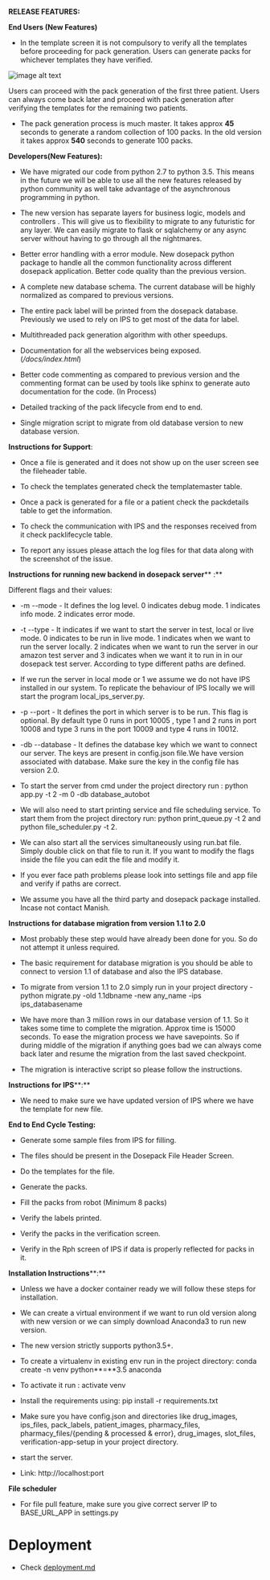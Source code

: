 **RELEASE FEATURES:**

**End Users (New Features)**

*  In the template screen it is not compulsory to verify all the templates before proceeding for pack generation. Users can generate packs for whichever templates they have verified.

![image alt text](image_0.png)

Users can proceed with the pack generation of the first three patient. Users can always come back later and proceed with pack generation after verifying the templates for the remaining two patients.

* The pack generation process is much master. It takes approx **45** seconds to generate a random collection of 100 packs. In the old version it takes approx **540** seconds to generate 100 packs. 

**Developers(New Features):**

* We have migrated our code from python 2.7 to python 3.5. This means in the future we will be able to use all the new features released by python community as well take advantage of the asynchronous programming in python.

* The new version has separate layers for business logic, models and controllers . This will give us to flexibility to migrate to any futuristic for any layer. We can easily migrate to flask or sqlalchemy or any async server without having to go through all the nightmares.

* Better error handling with a error module. New dosepack python package to handle all the common functionality across different dosepack application. Better code quality than the previous version.

* A complete new database schema. The current database will be highly normalized as compared to previous versions.

* The entire pack label will be printed from the dosepack database. Previously we used to rely on IPS to get most of the data for label.

* Multithreaded pack generation algorithm with other speedups.

* Documentation for all the webservices being exposed.(*/docs/index.html*)

* Better code commenting as compared to previous version and the commenting format can be used by tools like sphinx to generate auto documentation for the code. (In Process)

* Detailed tracking of the pack lifecycle from end to end.

* Single migration script to migrate from old database version to new database version.

**Instructions for Support**:

* Once a file is generated and it does not show up on the user screen see the fileheader table.

* To check the templates generated check the templatemaster table.

* Once a pack is generated for a file or a patient check the packdetails table to get the information.

* To check the communication with IPS and the responses received from it check packlifecycle table.

* To report any issues please attach the log files for that data along with the screenshot of the issue.

**Instructions for running new backend in dosepack server**** :**

Different flags and their values:

* -m --mode - It defines the log level. 0 indicates debug mode. 1 indicates info mode. 2 indicates error mode.

* -t --type - It indicates if we want to start the server in test, local or live mode. 0 indicates to be run in live mode. 1 indicates when we want to run the server locally. 2 indicates when we want to run the server in our amazon test server and 3 indicates when we want it to run in in our dosepack test server. According to type different paths are defined.

* If we run the server in local mode or 1 we assume we do not have IPS installed in our system. To replicate the behaviour of IPS locally we will start the program local_ips_server.py.

* -p --port - It defines the port in which server is to be run. This flag is optional. By default type 0 runs in port 10005 , type 1 and 2 runs in port 10008 and type 3 runs in the port 10009 and type 4 runs in 10012.

* -db --database - It defines the database key which we want to connect our server. The keys are present in config.json file.We have version associated with database. Make sure the key in the config file has version 2.0.

* To start the server from cmd under the project directory run : python app.py -t 2 -m 0 -db database_autobot

* We will also need to start printing service and file scheduling service. To start them from the project directory run: python print_queue.py -t 2  and python file_scheduler.py  -t 2.

* We can also start all the services simultaneously using run.bat file. Simply double click on that file to run it. If you want to modify the flags inside the file you can edit the file and modify it.

* If you ever face path problems please look into settings file and app file and verify if paths are correct.

* We assume you have all the third party and dosepack package installed. Incase not contact Manish.

**Instructions for database migration from version 1.1 to 2.0**

* Most probably these step would have already been done for you. So do not attempt it unless required.

* The basic requirement for database migration is you should be able to connect to version 1.1 of database and also the IPS database.

* To migrate from version 1.1 to 2.0 simply run in your project directory - python migrate.py -old 1.1dbname -new any_name -ips ips_databasename

* We have more than 3 million rows in our database version of 1.1. So it takes some time to complete the migration. Approx time is 15000 seconds. To ease the migration process we have savepoints. So if during middle of the migration if anything goes bad we can always come back later and resume the migration from the last saved checkpoint.

* The migration is  interactive script so please follow the instructions. 

**Instructions for IPS****:**

* We need to make sure we have updated version of IPS where we have the template for new file.

**End to End Cycle Testing:**

* Generate some sample files from IPS for filling.

* The files should be present in the Dosepack File Header Screen.

* Do the templates for the file.

* Generate the packs.

* Fill the packs from robot (Minimum 8 packs)

* Verify the labels printed.

* Verify the packs in the verification screen.

* Verify in the Rph screen of IPS if data is properly reflected for packs in it.

**Installation Instructions****:**

* Unless we have a docker container ready we will follow these steps for installation.

* We can create a virtual environment if we want to run old version along with new version or we can simply download Anaconda3 to run new version.

* The new version strictly supports python3.5+.

* To create a virtualenv in existing env run in the project directory: conda create -n venv python**=**3.5 anaconda

* To activate it run : activate venv

* Install the requirements using: pip install -r requirements.txt

* Make sure you have config.json and directories like drug_images, ips_files, pack_labels, patient_images, pharmacy_files, pharmacy_files/{pending & processed & error}, drug_images, slot_files, verification-app-setup in your project directory.

* start the server.

* Link: http://localhost:port

**File scheduler**

* For file pull feature, make sure you give correct server IP to BASE_URL_APP in settings.py


# Deployment 
- Check [deployment.md](/deployment.md)


	   


